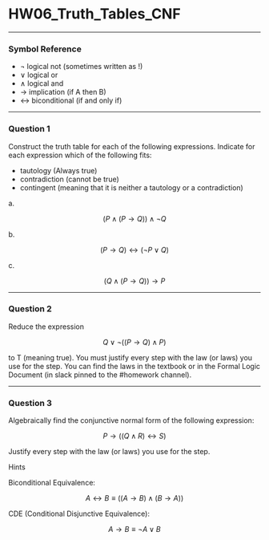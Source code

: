 # HW06_Truth_Tables_CNF
---
### Symbol Reference
- $\lnot$ logical not (sometimes written as !)
- $\lor$ logical or
- $\land$ logical and
- $\rightarrow$ implication (if A then B)
- $\leftrightarrow$ biconditional (if and only if)

---
### Question 1

Construct the truth table for each of the following expressions. Indicate for each expression which of the following fits: 
- tautology (Always true)
- contradiction (cannot be true)
- contingent (meaning that it is neither a tautology or a contradiction)

 a. 

$$(P \land (P \rightarrow Q)) \land \lnot Q$$
  
 b.
 
 $$(P \rightarrow Q) \leftrightarrow (\lnot P \lor Q)$$
 
 c.
 
$$(Q \land (P \rightarrow Q)) \rightarrow P$$

---
### Question 2

Reduce the expression 

$$Q \lor \lnot((P \rightarrow Q) \land P)$$

to T (meaning true). You must justify every step with the law (or laws) you use for the step. You can find the laws in the textbook or in the Formal Logic Document (in slack pinned to the #homework channel).

---
### Question 3

Algebraically find the conjunctive normal form of the following expression:

$$P \rightarrow ((Q \land R) \leftrightarrow S)$$

Justify every step with the law (or laws) you use for the step.

Hints

Biconditional Equivalence:

$$A \leftrightarrow B \equiv ((A \rightarrow B) \land (B \rightarrow A))$$

CDE (Conditional Disjunctive Equivalence):
 
$$A \rightarrow B \equiv \lnot A \lor B$$
